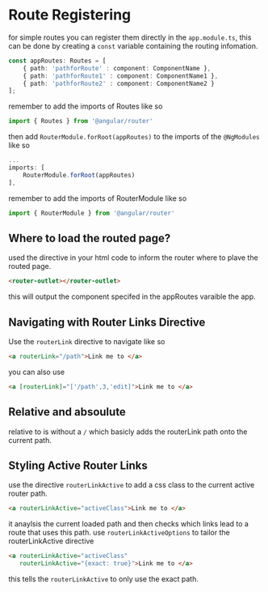 # Route Registering

for simple routes you can register them directly in the `app.module.ts`, this can be done by 
creating a `const` variable containing the routing infomation.

```typescript
const appRoutes: Routes = [
    { path: 'pathforRoute' : component: ComponentName },
    { path: 'pathforRoute1' : component: ComponentName1 },
    { path: 'pathforRoute2' : component: ComponentName2 }
];
```

remember to add the imports of Routes like so

```typescript
import { Routes } from '@angular/router'
```

then add `RouterModule.forRoot(appRoutes)` to the imports of the `@NgModules` like so

```typescript
...
imports: [
    RouterModule.forRoot(appRoutes)
],
```

remember to add the imports of RouterModule like so

```typescript
import { RouterModule } from '@angular/router'
```
## Where to load the routed page?
used the directive in your html code to inform the router where to plave the routed page.
```html
<router-outlet></router-outlet>
```
this will output the component specifed in the appRoutes varaible the app.

## Navigating with Router Links Directive
Use the `routerLink` directive to navigate like so 

```html
<a routerLink="/path">Link me to </a>
```
you can also use

```html
<a [routerLink]="['/path',3,'edit]">Link me to </a>
```

## Relative and absoulute
relative to is without a `/` which basicly adds the routerLink path onto the current path. 

## Styling Active Router Links

use the directive `routerLinkActive` to add a css class to the current active router path.

```html
<a routerLinkActive="activeClass">Link me to </a>
```


it anaylsis the current  loaded path and then checks which links lead to a route that uses this path. 
use  `routerLinkActiveOptions` to tailor the routerLinkActive directive
```html
<a routerLinkActive="activeClass"
   routerLinkActive="{exact: true}">Link me to </a>
```
this tells the `routerLinkActive` to only use the exact path.

